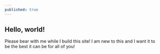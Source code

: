 ```yaml
---
published: true
---
```

## Hello, world! 

Please bear with me while I build this site! I am new to this and I want it to be the best it can be for all of you!
